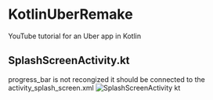 # KotlinUberRemake
YouTube tutorial for an Uber app in Kotlin


## SplashScreenActivity.kt
progress_bar is not recongized it should be connected to the activity_splash_screen.xml
![SplashScreenActivity kt](https://user-images.githubusercontent.com/21030885/100082433-93cdc500-2e8b-11eb-8952-977bedc6c29a.png)

##
